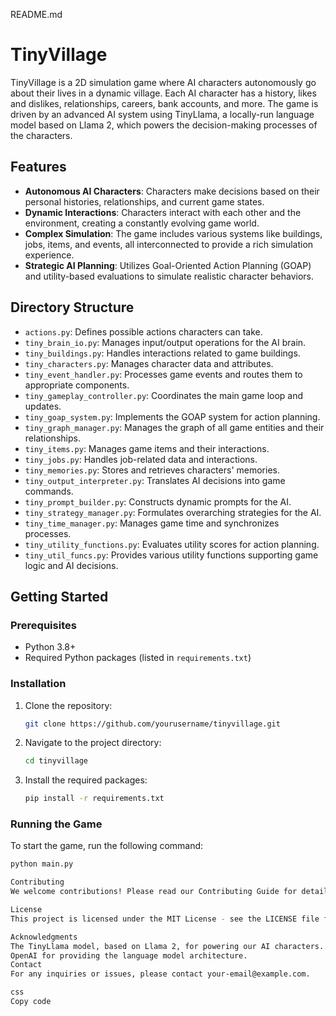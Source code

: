 README.md

# TinyVillage

TinyVillage is a 2D simulation game where AI characters autonomously go about their lives in a dynamic village. Each AI character has a history, likes and dislikes, relationships, careers, bank accounts, and more. The game is driven by an advanced AI system using TinyLlama, a locally-run language model based on Llama 2, which powers the decision-making processes of the characters.

## Features

- **Autonomous AI Characters**: Characters make decisions based on their personal histories, relationships, and current game states.
- **Dynamic Interactions**: Characters interact with each other and the environment, creating a constantly evolving game world.
- **Complex Simulation**: The game includes various systems like buildings, jobs, items, and events, all interconnected to provide a rich simulation experience.
- **Strategic AI Planning**: Utilizes Goal-Oriented Action Planning (GOAP) and utility-based evaluations to simulate realistic character behaviors.

## Directory Structure

- `actions.py`: Defines possible actions characters can take.
- `tiny_brain_io.py`: Manages input/output operations for the AI brain.
- `tiny_buildings.py`: Handles interactions related to game buildings.
- `tiny_characters.py`: Manages character data and attributes.
- `tiny_event_handler.py`: Processes game events and routes them to appropriate components.
- `tiny_gameplay_controller.py`: Coordinates the main game loop and updates.
- `tiny_goap_system.py`: Implements the GOAP system for action planning.
- `tiny_graph_manager.py`: Manages the graph of all game entities and their relationships.
- `tiny_items.py`: Manages game items and their interactions.
- `tiny_jobs.py`: Handles job-related data and interactions.
- `tiny_memories.py`: Stores and retrieves characters' memories.
- `tiny_output_interpreter.py`: Translates AI decisions into game commands.
- `tiny_prompt_builder.py`: Constructs dynamic prompts for the AI.
- `tiny_strategy_manager.py`: Formulates overarching strategies for the AI.
- `tiny_time_manager.py`: Manages game time and synchronizes processes.
- `tiny_utility_functions.py`: Evaluates utility scores for action planning.
- `tiny_util_funcs.py`: Provides various utility functions supporting game logic and AI decisions.

## Getting Started

### Prerequisites

- Python 3.8+
- Required Python packages (listed in `requirements.txt`)

### Installation

1. Clone the repository:
    ```bash
    git clone https://github.com/yourusername/tinyvillage.git
    ```
2. Navigate to the project directory:
    ```bash
    cd tinyvillage
    ```
3. Install the required packages:
    ```bash
    pip install -r requirements.txt
    ```

### Running the Game

To start the game, run the following command:
```bash
python main.py

Contributing
We welcome contributions! Please read our Contributing Guide for details on our code of conduct and the process for submitting pull requests.

License
This project is licensed under the MIT License - see the LICENSE file for details.

Acknowledgments
The TinyLlama model, based on Llama 2, for powering our AI characters.
OpenAI for providing the language model architecture.
Contact
For any inquiries or issues, please contact your-email@example.com.

css
Copy code